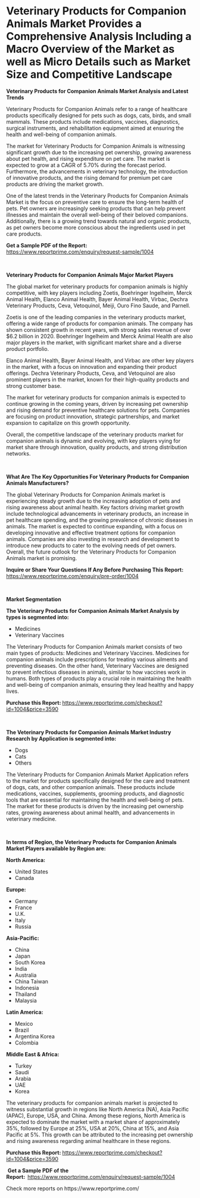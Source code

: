 <p><h1>Veterinary Products for Companion Animals Market Provides a Comprehensive Analysis Including a Macro Overview of the Market as well as Micro Details such as Market Size and Competitive Landscape</h1></p><p><strong>Veterinary Products for Companion Animals Market Analysis and Latest Trends</strong></p>
<p><p>Veterinary Products for Companion Animals refer to a range of healthcare products specifically designed for pets such as dogs, cats, birds, and small mammals. These products include medications, vaccines, diagnostics, surgical instruments, and rehabilitation equipment aimed at ensuring the health and well-being of companion animals.</p><p>The market for Veterinary Products for Companion Animals is witnessing significant growth due to the increasing pet ownership, growing awareness about pet health, and rising expenditure on pet care. The market is expected to grow at a CAGR of 5.70% during the forecast period. Furthermore, the advancements in veterinary technology, the introduction of innovative products, and the rising demand for premium pet care products are driving the market growth.</p><p>One of the latest trends in the Veterinary Products for Companion Animals Market is the focus on preventive care to ensure the long-term health of pets. Pet owners are increasingly seeking products that can help prevent illnesses and maintain the overall well-being of their beloved companions. Additionally, there is a growing trend towards natural and organic products, as pet owners become more conscious about the ingredients used in pet care products.</p></p>
<p><strong>Get a Sample PDF of the Report:&nbsp;</strong> <a href="https://www.reportprime.com/enquiry/request-sample/1004">https://www.reportprime.com/enquiry/request-sample/1004</a></p>
<p>&nbsp;</p>
<p><strong>Veterinary Products for Companion Animals Major Market Players</strong></p>
<p><p>The global market for veterinary products for companion animals is highly competitive, with key players including Zoetis, Boehringer Ingelheim, Merck Animal Health, Elanco Animal Health, Bayer Animal Health, Virbac, Dechra Veterinary Products, Ceva, Vetoquinol, Meiji, Ouro Fino Saude, and Parnell. </p><p>Zoetis is one of the leading companies in the veterinary products market, offering a wide range of products for companion animals. The company has shown consistent growth in recent years, with strong sales revenue of over $6.2 billion in 2020. Boehringer Ingelheim and Merck Animal Health are also major players in the market, with significant market share and a diverse product portfolio.</p><p>Elanco Animal Health, Bayer Animal Health, and Virbac are other key players in the market, with a focus on innovation and expanding their product offerings. Dechra Veterinary Products, Ceva, and Vetoquinol are also prominent players in the market, known for their high-quality products and strong customer base.</p><p>The market for veterinary products for companion animals is expected to continue growing in the coming years, driven by increasing pet ownership and rising demand for preventive healthcare solutions for pets. Companies are focusing on product innovation, strategic partnerships, and market expansion to capitalize on this growth opportunity.</p><p>Overall, the competitive landscape of the veterinary products market for companion animals is dynamic and evolving, with key players vying for market share through innovation, quality products, and strong distribution networks.</p></p>
<p>&nbsp;</p>
<p><strong>What Are The Key Opportunities For Veterinary Products for Companion Animals Manufacturers?</strong></p>
<p><p>The global Veterinary Products for Companion Animals market is experiencing steady growth due to the increasing adoption of pets and rising awareness about animal health. Key factors driving market growth include technological advancements in veterinary products, an increase in pet healthcare spending, and the growing prevalence of chronic diseases in animals. The market is expected to continue expanding, with a focus on developing innovative and effective treatment options for companion animals. Companies are also investing in research and development to introduce new products to cater to the evolving needs of pet owners. Overall, the future outlook for the Veterinary Products for Companion Animals market is promising.</p></p>
<p><strong>Inquire or Share Your Questions If Any Before Purchasing This Report:</strong> <a href="https://www.reportprime.com/enquiry/pre-order/1004">https://www.reportprime.com/enquiry/pre-order/1004</a></p>
<p>&nbsp;</p>
<p><strong>Market Segmentation</strong></p>
<p><strong>The Veterinary Products for Companion Animals Market Analysis by types is segmented into:</strong></p>
<p><ul><li>Medicines</li><li>Veterinary Vaccines</li></ul></p>
<p><p>The Veterinary Products for Companion Animals market consists of two main types of products: Medicines and Veterinary Vaccines. Medicines for companion animals include prescriptions for treating various ailments and preventing diseases. On the other hand, Veterinary Vaccines are designed to prevent infectious diseases in animals, similar to how vaccines work in humans. Both types of products play a crucial role in maintaining the health and well-being of companion animals, ensuring they lead healthy and happy lives.</p></p>
<p><strong>Purchase this Report:&nbsp;</strong><a href="https://www.reportprime.com/checkout?id=1004&price=3590">https://www.reportprime.com/checkout?id=1004&price=3590</a></p>
<p>&nbsp;</p>
<p><strong>The Veterinary Products for Companion Animals Market Industry Research by Application is segmented into:</strong></p>
<p><ul><li>Dogs</li><li>Cats</li><li>Others</li></ul></p>
<p><p>The Veterinary Products for Companion Animals Market Application refers to the market for products specifically designed for the care and treatment of dogs, cats, and other companion animals. These products include medications, vaccines, supplements, grooming products, and diagnostic tools that are essential for maintaining the health and well-being of pets. The market for these products is driven by the increasing pet ownership rates, growing awareness about animal health, and advancements in veterinary medicine.</p></p>
<p>&nbsp;</p>
<p><strong>In terms of Region, the Veterinary Products for Companion Animals Market Players available by Region are:</strong></p>
<p>
    <p> <strong> North America: </strong>
        <ul>
            <li>United States</li>
            <li>Canada</li>
        </ul>
        </p> 
    <p> <strong> Europe: </strong>
        <ul>
            <li>Germany</li>
            <li>France</li>
            <li>U.K.</li>
            <li>Italy</li>
            <li>Russia</li>
        </ul>
        </p> 
    <p> <strong> Asia-Pacific: </strong>
        <ul>
            <li>China</li>
            <li>Japan</li>
            <li>South Korea</li>
            <li>India</li>
            <li>Australia</li>
            <li>China Taiwan</li>
            <li>Indonesia</li>
            <li>Thailand</li>
            <li>Malaysia</li>
        </ul>
        </p> 
    <p> <strong> Latin America: </strong>
        <ul>
            <li>Mexico</li>
            <li>Brazil</li>
            <li>Argentina Korea</li>
            <li>Colombia</li>
        </ul>
        </p> 
    <p> <strong> Middle East & Africa: </strong>
        <ul>
            <li>Turkey</li>
            <li>Saudi</li>
            <li>Arabia</li>
            <li>UAE</li>
            <li>Korea</li>
        </ul>
    </p>
    </p>
<p><p>The veterinary products for companion animals market is projected to witness substantial growth in regions like North America (NA), Asia Pacific (APAC), Europe, USA, and China. Among these regions, North America is expected to dominate the market with a market share of approximately 35%, followed by Europe at 25%, USA at 20%, China at 15%, and Asia Pacific at 5%. This growth can be attributed to the increasing pet ownership and rising awareness regarding animal healthcare in these regions.</p></p>
<p><strong>Purchase this Report: </strong><a href="https://www.reportprime.com/checkout?id=1004&price=3590">https://www.reportprime.com/checkout?id=1004&price=3590</a></p>
<p>&nbsp;<strong>Get a Sample PDF of the Report:&nbsp;&nbsp;</strong><a href="https://www.reportprime.com/enquiry/request-sample/1004">https://www.reportprime.com/enquiry/request-sample/1004</a></p>
<p><strong></strong></p>
<p>Check more reports on https://www.reportprime.com/</p>